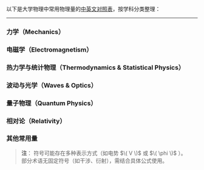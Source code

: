 以下是大学物理中常用物理量的[中英文对照表](https://github.com/zju1229/Tsingsia516/General_Physics/sum_fast_search.md)，按学科分类整理：

---

### **力学（Mechanics）**


### **电磁学（Electromagnetism）**


### **热力学与统计物理（Thermodynamics & Statistical Physics）**


### **波动与光学（Waves & Optics）**

### **量子物理（Quantum Physics）**


### **相对论（Relativity）**


### **其他常用量**

>**注**：
符号可能存在多种表示方式（如电势 $\( V \)$ 或 $\( \phi \)$ ）。  
部分术语无固定符号（如干涉、衍射），需结合具体公式使用。
